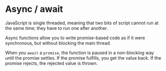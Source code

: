 # Async / await

JavaScript is single threaded, meaning that two bits of script cannot run at the same time; they have to run one after another.

Async functions allow you to write promise-based code as if it were synchronous, but without blocking the main thread.

When you `await` a `promise`, the function is paused in a non-blocking way until the promise settles. If the promise fulfills, you get the value back. If the promise rejects, the rejected value is thrown.